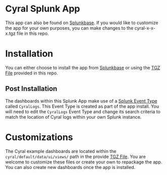 # Cyral Splunk App

This app can also be found on [Splunkbase](https://splunkbase.splunk.com/app/5727). If you would like to customize the app for your own purposes, you can make changes to the cyral-x-x-x.tgz file in this repo.

# Installation

You can either choose to install the app from [Splunkbase](https://splunkbase.splunk.com/app/5727) or using the [TGZ File](cyral-2.0.0.tgz) provided in this repo.

## Post Installation

The dashboards within this Splunk App make use of a [Splunk Event Type](https://docs.splunk.com/Documentation/Splunk/latest/Knowledge/Abouteventtypes) called `CyralLogs`. This Event Type is created as part of the app install. You will need to edit the `CyralLogs` Event Type and change its search criteria to match the location of Cyral logs within your own Splunk instance.

# Customizations

The Cyral example dashboards are located within the `cyral/default/data/ui/views/` path in the provide [TGZ File](cyral-2.0.0.tgz). You are welcome to customize these files or create your own to repackage the app. You can also create new dashboards once the app is installed.